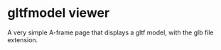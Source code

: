# gltfmodel viewer
 A very simple A-frame page that displays a gltf model, with the glb file extension.